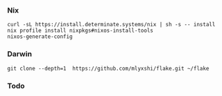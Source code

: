 ### Nix
```
curl -sL https://install.determinate.systems/nix | sh -s -- install
nix profile install nixpkgs#nixos-install-tools 
nixos-generate-config 
```

### Darwin
```
git clone --depth=1  https://github.com/mlyxshi/flake.git ~/flake
```


### Todo